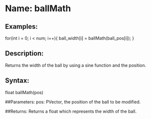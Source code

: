 # Name: ballMath

## Examples:
for(int i = 0; i < num; i++){
    ball_width[i] = ballMath(ball_pos[i]);
  }

## Description:
Returns the width of the ball by using a sine function and the position.

## Syntax:
float ballMath(pos)

##Parameters: 
pos: PVector, the position of the ball to be modified.

##Returns:
Returns a float which represents the width of the ball.